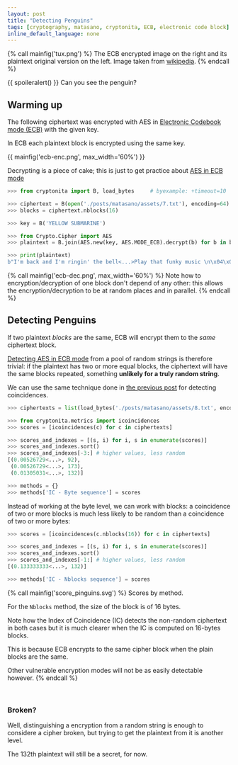 ```yaml
---
layout: post
title: "Detecting Penguins"
tags: [cryptography, matasano, cryptonita, ECB, electronic code block]
inline_default_language: none
---
```



{% call mainfig('tux.png') %}
The ECB encrypted image on the right
and its plaintext original version on the left. Image taken from
[wikipedia](https://en.wikipedia.org/wiki/Block_cipher_mode_of_operation).
{% endcall %}

{{ spoileralert() }}
Can you see the penguin?

<!--more-->

## Warming up

The following ciphertext was encrypted with AES in
[Electronic Codebook mode (ECB)](https://en.wikipedia.org/wiki/Block_cipher_mode_of_operation)
with the given key.

In ECB each plaintext block is encrypted using the same key.

{{ mainfig('ecb-enc.png', max_width='60%') }}

Decrypting is a piece of cake; this is just to get practice about
[AES in ECB mode](https://cryptopals.com/sets/1/challenges/7)

```python
>>> from cryptonita import B, load_bytes     # byexample: +timeout=10

>>> ciphertext = B(open('./posts/matasano/assets/7.txt'), encoding=64)
>>> blocks = ciphertext.nblocks(16)

>>> key = B('YELLOW SUBMARINE')

>>> from Crypto.Cipher import AES
>>> plaintext = B.join(AES.new(key, AES.MODE_ECB).decrypt(b) for b in blocks)

>>> print(plaintext)
b"I'm back and I'm ringin' the bell<...>Play that funky music \n\x04\x04\x04\x04"
```

{% call mainfig('ecb-dec.png', max_width='60%') %}
Note how to encryption/decryption of one block don't depend of any other:
this allows the encryption/decryption to be at random places and in parallel.
{% endcall %}

## Detecting Penguins

If two plaintext *blocks* are the same, ECB
will encrypt them to the *same* ciphertext block.

[Detecting AES in ECB mode](https://cryptopals.com/sets/1/challenges/8)
from a pool of random strings is therefore trivial: if the plaintext has two or
more equal blocks, the ciphertext will have the same blocks repeated, something
**unlikely for a truly random string**.

We can use the same technique done in
[the previous post](/articles/2018/04/01/A-string-of-coincidences-is-not-a-coincidence.html)
for detecting coincidences.

```python
>>> ciphertexts = list(load_bytes('./posts/matasano/assets/8.txt', encoding=16))

>>> from cryptonita.metrics import icoincidences
>>> scores = [icoincidences(c) for c in ciphertexts]

>>> scores_and_indexes = [(s, i) for i, s in enumerate(scores)]
>>> scores_and_indexes.sort()
>>> scores_and_indexes[-3:] # higher values, less random
[(0.00526729<...>, 92),
 (0.00526729<...>, 173),
 (0.01305031<...>, 132)]

>>> methods = {}
>>> methods['IC - Byte sequence'] = scores
```

Instead of working at the byte level, we can work with blocks:
a coincidence of two or more blocks is much less likely to be random
than a coincidence of two or more bytes:

```python
>>> scores = [icoincidences(c.nblocks(16)) for c in ciphertexts]

>>> scores_and_indexes = [(s, i) for i, s in enumerate(scores)]
>>> scores_and_indexes.sort()
>>> scores_and_indexes[-1:] # higher values, less random
[(0.133333333<...>, 132)]

>>> methods['IC - Nblocks sequence'] = scores
```

{% call mainfig('score_pinguins.svg') %}
Scores by method.

For the `Nblocks` method, the size of the block is of 16 bytes.

Note how the Index of Coincidence (IC) detects the non-random ciphertext
in both cases but it is much clearer when the IC is computed on 16-bytes blocks.

This is because ECB encrypts to the same cipher block when the plain
blocks are the same.

Other vulnerable encryption modes will not be as easily detectable
however.
{% endcall %}

<br />

<!--
>>> import sys
>>> sys.path.append("./z/py/plotting")

>>> from plotting import plt, show                      # byexample: +timeout=10
>>> import pandas as pd                                 # byexample: +timeout=10

>>> methods = pd.DataFrame(methods)

>>> def min_max_normalizer(c):
...     return (c - c.min()) / (c.max() - c.min())

>>> methods = methods.apply(min_max_normalizer, axis=0)

>>> with show(save='./posts/matasano/score_pinguins.svg', columns = 2, transparent = True): # byexample: +timeout=600 +skip
...     axes = methods.plot(style='o', subplots=True, layout=(2, 1))
...
...     _ = [ax.vlines(132, 0, 1, linestyles='dashed') for ax in axes.flat]
-->

### Broken?

Well, distinguishing  a encryption from a random string is enough to considere
a cipher broken, but trying to get the plaintext from it is another
level.

The 132th plaintext  will still be a secret, for now.

